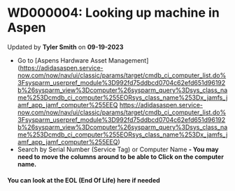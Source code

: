 # WD000004: Looking up machine in Aspen
Updated by **Tyler Smith** on **09-19-2023**

- Go to [Aspens Hardware Asset Management](https://adidasaspen.service-now.com/now/nav/ui/classic/params/target/cmdb_ci_computer_list.do%3Fsysparm_userpref_module%3D992fd75ddbcd0704c62efd651d96192b%26sysparm_view%3Dcomputer%26sysparm_query%3Dsys_class_name%253Dcmdb_ci_computer%255EORsys_class_name%253Dx_jamfs_jamf_app_jamf_computer%255EEQ
https://adidasaspen.service-now.com/now/nav/ui/classic/params/target/cmdb_ci_computer_list.do%3Fsysparm_userpref_module%3D992fd75ddbcd0704c62efd651d96192b%26sysparm_view%3Dcomputer%26sysparm_query%3Dsys_class_name%253Dcmdb_ci_computer%255EORsys_class_name%253Dx_jamfs_jamf_app_jamf_computer%255EEQ)
- Search by Serial Number (Service Tag) or Computer Name
**- You may need to move the columns around to be able to Click on the computer name.**

#### You can look at the EOL (End Of Life) here if needed
